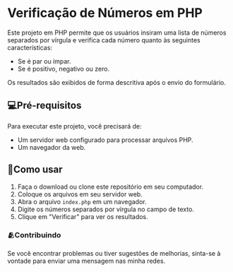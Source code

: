# Verificação de Números em PHP

Este projeto em PHP permite que os usuários insiram uma lista de números separados por vírgula e verifica cada número quanto às seguintes características:

- Se é par ou ímpar.
- Se é positivo, negativo ou zero.

Os resultados são exibidos de forma descritiva após o envio do formulário.

## 💻Pré-requisitos

Para executar este projeto, você precisará de:

- Um servidor web configurado para processar arquivos PHP.
- Um navegador da web.

## 📑Como usar

1. Faça o download ou clone este repositório em seu computador.
2. Coloque os arquivos em seu servidor web.
3. Abra o arquivo `index.php` em um navegador.
4. Digite os números separados por vírgula no campo de texto.
5. Clique em "Verificar" para ver os resultados.


### 🫂Contribuindo

Se você encontrar problemas ou tiver sugestões de melhorias, sinta-se à vontade para enviar uma mensagem nas minha redes.


